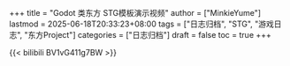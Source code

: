 +++
title = "Godot 类东方 STG模板演示视频"
author = ["MinkieYume"]
lastmod = 2025-06-18T20:33:23+08:00
tags = ["日志归档", "STG", "游戏日志", "东方Project"]
categories = ["日志归档"]
draft = false
toc = true
+++

{{< bilibili BV1vG411g7BW >}}
